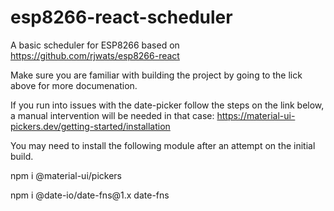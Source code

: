 # esp8266-react-scheduler
A basic scheduler for ESP8266 based on https://github.com/rjwats/esp8266-react

Make sure you are familiar with building the project by going to the lick above for more documenation.

If you run into issues with the date-picker follow the steps on the link below, a manual intervention will be needed in that case:
https://material-ui-pickers.dev/getting-started/installation

You may need to install the following module after an attempt on the initial build.
<p>npm i @material-ui/pickers
<p>npm i @date-io/date-fns@1.x date-fns
